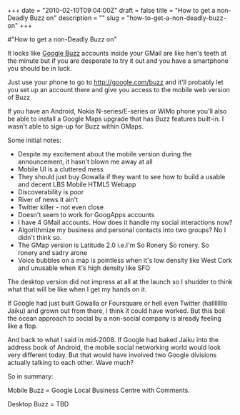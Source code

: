 +++
date = "2010-02-10T09:04:00Z"
draft = false
title = "How to get a non-Deadly Buzz on"
description = ""
slug = "how-to-get-a-non-deadly-buzz-on"
+++

#"How to get a non-Deadly Buzz on"


 <p>It looks like <a href="http://google.com/buzz">Google Buzz</a> accounts inside your GMail are like hen's teeth at the minute but if you are desperate to try it out and you have a smartphone you should be in luck.</p>
<p />
<div>Just use your phone to go to <a href="http://google.com/buzz">http://google.com/buzz</a> and it'll probably let you set up an account there and give you access to the mobile web version of Buzz</div>
<p />
<div>If you have an Android, Nokia N-series/E-series or WiMo phone you'll also be able to install a Google Maps upgrade that has Buzz features built-in. I wasn't able to sign-up for Buzz within GMaps.</div>
<p />
<div>Some initial notes:</div>
<div>
<ul>
<li>Despite my excitement about the mobile version during the announcement, it hasn't blown me away at all</li>
<li>Mobile UI is a cluttered mess</li>
<li>They should just buy Gowalla if they want to see how to build a usable and decent LBS Mobile HTML5 Webapp</li>
<li>Discoverability is poor</li>
<li>River of news it ain't</li>
<li>Twitter killer - not even close</li>
<li>Doesn't seem to work for GoogApps accounts</li>
<li>I have 4 GMail accounts. How does it handle my social interactions now?</li>
<li>Algorithmize my business and personal contacts into two groups? No I didn't think so.</li>
<li>The GMap version is Latitude 2.0 i.e.I'm So Ronery So ronery.&nbsp;So ronery&nbsp;and sadry arone</li>
<li>Voice bubbles on a map is pointless when it's low density like West Cork and unusable when it's high density like SFO</li>
</ul>
<div>The desktop version did not impress at all at the launch so I shudder to think what that will be like when I get my hands on it.</div>
<p />
<div>If Google had just built Gowalla or Foursquare or hell even Twitter (hallllllllo Jaiku) and grown out from there, I think it could have worked. But this boil the ocean approach to social by a non-social company is already feeling like a flop.</div>
<p />
<div>And back to what I said in mid-2008. If Google had baked Jaiku into the address book of Android, the mobile social networking world would look very different today. But that would have involved two Google divisions actually talking to each other. Wave much?</div>
<p />
<div>So in summary:</div>
<p />
<div>Mobile Buzz = Google Local Business Centre with Comments.</div>
<p />
<div>Desktop Buzz = TBD</div>
<p />
<p />
</div>
 